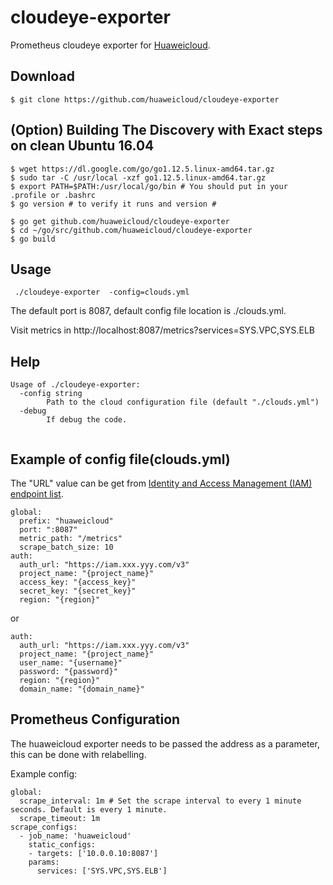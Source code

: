 # cloudeye-exporter

Prometheus cloudeye exporter for [Huaweicloud](https://www.huaweicloud.com/).

## Download
```
$ git clone https://github.com/huaweicloud/cloudeye-exporter
```

## (Option) Building The Discovery with Exact steps on clean Ubuntu 16.04 
```
$ wget https://dl.google.com/go/go1.12.5.linux-amd64.tar.gz
$ sudo tar -C /usr/local -xzf go1.12.5.linux-amd64.tar.gz
$ export PATH=$PATH:/usr/local/go/bin # You should put in your .profile or .bashrc
$ go version # to verify it runs and version #

$ go get github.com/huaweicloud/cloudeye-exporter
$ cd ~/go/src/github.com/huaweicloud/cloudeye-exporter
$ go build
```

## Usage
```
 ./cloudeye-exporter  -config=clouds.yml
```

The default port is 8087, default config file location is ./clouds.yml.

Visit metrics in http://localhost:8087/metrics?services=SYS.VPC,SYS.ELB


## Help
```
Usage of ./cloudeye-exporter:
  -config string
        Path to the cloud configuration file (default "./clouds.yml")
  -debug
        If debug the code.
 
```

## Example of config file(clouds.yml)
The "URL" value can be get from [Identity and Access Management (IAM) endpoint list](https://developer.huaweicloud.com/en-us/endpoint).
```
global:
  prefix: "huaweicloud"
  port: ":8087"
  metric_path: "/metrics"
  scrape_batch_size: 10
auth:
  auth_url: "https://iam.xxx.yyy.com/v3"
  project_name: "{project_name}"
  access_key: "{access_key}"
  secret_key: "{secret_key}"
  region: "{region}"

```
or

```
auth:
  auth_url: "https://iam.xxx.yyy.com/v3"
  project_name: "{project_name}"
  user_name: "{username}"
  password: "{password}"
  region: "{region}"
  domain_name: "{domain_name}"

```

## Prometheus Configuration
The huaweicloud exporter needs to be passed the address as a parameter, this can be done with relabelling.

Example config:

```
global:
  scrape_interval: 1m # Set the scrape interval to every 1 minute seconds. Default is every 1 minute.
  scrape_timeout: 1m
scrape_configs:
  - job_name: 'huaweicloud'
    static_configs:
    - targets: ['10.0.0.10:8087']
    params:
      services: ['SYS.VPC,SYS.ELB']
```
